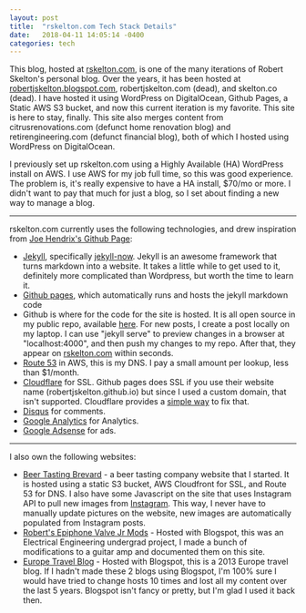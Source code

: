 ```yaml
---
layout: post
title:  "rskelton.com Tech Stack Details"
date:   2018-04-11 14:05:14 -0400
categories: tech
---
```


This blog, hosted at [rskelton.com](https://rskelton.com), is one of the many iterations of Robert Skelton's personal blog. Over the years, it has been hosted at [robertjskelton.blogspot.com](https://robertjskelton.blogspot.com), robertjskelton.com (dead), and skelton.co (dead). I have hosted it using WordPress on DigitalOcean, Github Pages, a Static AWS S3 bucket, and now this current iteration is my favorite. This site is here to stay, finally. This site also merges content from citrusrenovations.com (defunct home renovation blog) and retirengineering.com (defunct financial blog), both of which I hosted using WordPress on DigitalOcean.

I previously set up rskelton.com using a Highly Available (HA) WordPress install on AWS. I use AWS for my job full time, so this was good experience. The problem is, it's really expensive to have a HA install, $70/mo or more. I didn't want to pay that much for just a blog, so I set about finding a new way to manage a blog.

----

rskelton.com currently uses the following technologies, and drew inspiration from [Joe Hendrix's Github Page](https://hendrixjoseph.github.io):
* [Jekyll](https://jekyllrb.com/), specifically [jekyll-now](https://www.jekyllnow.com/). Jekyll is an awesome framework that turns markdown into a website. It takes a little while to get used to it, definitely more complicated than Wordpress, but worth the time to learn it.
* [Github pages](https://pages.github.com/), which automatically runs and hosts the jekyll markdown code
* Github is where for the code for the site is hosted. It is all open source in my public repo, available [here](https://github.com/robertjskelton/robertjskelton.github.io). For new posts, I create a post locally on my laptop. I can use "jekyll serve" to preview changes in a browser at "localhost:4000", and then push my changes to my repo. After that, they appear on [rskelton.com](https://rskelton.com) within seconds.
* [Route 53](https://aws.amazon.com/route53/) in AWS, this is my DNS. I pay a small amount per lookup, less than $1/month.
* [Cloudflare](https://www.cloudflare.com) for SSL. Github pages does SSL if you use their website name (robertjskelton.github.io) but since I used a custom domain, that isn't supported. Cloudflare provides a [simple way](https://blog.cloudflare.com/secure-and-fast-github-pages-with-cloudflare/) to fix that.
* [Disqus](https://disqus.com/) for comments.
* [Google Analytics](https://analytics.google.com) for Analytics.
* [Google Adsense](https://www.google.com/adsense) for ads.

----

I also own the following websites:
* [Beer Tasting Brevard](https://beertastingbrevard.com) - a beer tasting company website that I started. It is hosted using a static S3 bucket, AWS Cloudfront for SSL, and Route 53 for DNS. I also have some Javascript on the site that uses Instagram API to pull new images from [Instagram](https://www.instagram.com/beertastingbrevard). This way, I never have to manually update pictures on the website, new images are automatically populated from Instagram posts.
* [Robert's Epiphone Valve Jr Mods](http://robertsvalvejrmods.blogspot.com) - Hosted with Blogspot, this was an Electrical Engineering undergrad project, I made a bunch of modifications to a guitar amp and documented them on this site.
* [Europe Travel Blog](http://robertandashleightakeeurope.blogspot.com) - Hosted with Blogspot, this is a 2013 Europe travel blog. If I hadn't made these 2 blogs using Blogspot, I'm 100% sure I would have tried to change hosts 10 times and lost all my content over the last 5 years. Blogspot isn't fancy or pretty, but I'm glad I used it back then. 
